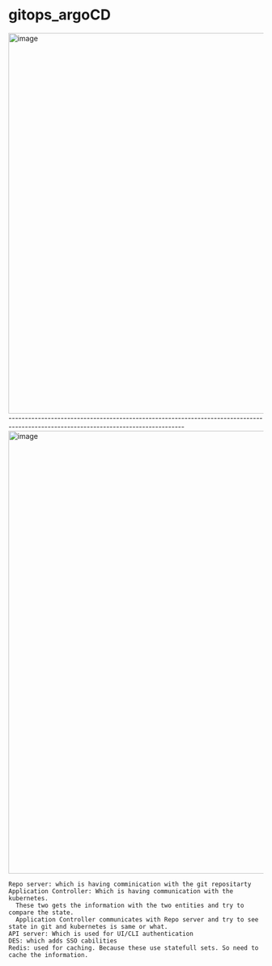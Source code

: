 # gitops_argoCD

<img width="752" alt="image" src="https://github.com/Abhi-chintu/gitops_argoCD/assets/94033251/a5e3fe05-f2ad-4d46-81b3-597646dd8871">
------------------------------------------------------------------------------------------------------------------------------------

<img width="875" alt="image" src="https://github.com/Abhi-chintu/gitops_argoCD/assets/94033251/2ac2454e-1ee5-4ab9-949d-5b85a3578fc2">

    Repo server: which is having comminication with the git repositarty
    Application Controller: Which is having communication with the kubernetes.
      These two gets the information with the two entities and try to compare the state.
      Application Controller communicates with Repo server and try to see state in git and kubernetes is same or what.
    API server: Which is used for UI/CLI authentication
    DES: which adds SSO cabilities 
    Redis: used for caching. Because these use statefull sets. So need to cache the information.

